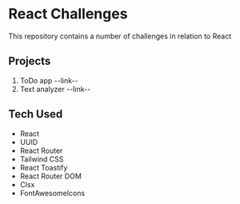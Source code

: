 # React Challenges

This repository contains a number of challenges in relation to React

## Projects

1. ToDo app --link--
2. Text analyzer --link--

## Tech Used

- React
- UUID
- React Router
- Tailwind CSS
- React Toastify
- React Router DOM
- Clsx
- FontAwesomeIcons
